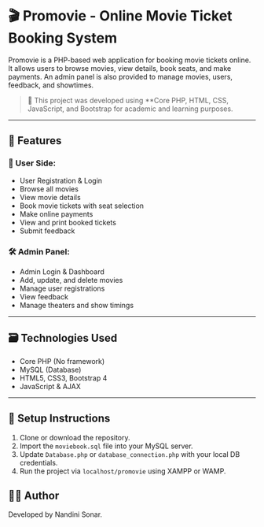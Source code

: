 # 🎬 Promovie - Online Movie Ticket Booking System

Promovie is a PHP-based web application for booking movie tickets online. It allows users to browse movies, view details, book seats, and make payments. An admin panel is also provided to manage movies, users, feedback, and showtimes.

> 🔧 This project was developed using **Core PHP, HTML, CSS, JavaScript, and Bootstrap for academic and learning purposes.

---

## 📌 Features

### 👤 User Side:
- User Registration & Login
- Browse all movies
- View movie details
- Book movie tickets with seat selection
- Make online payments
- View and print booked tickets
- Submit feedback

### 🛠️ Admin Panel:
- Admin Login & Dashboard
- Add, update, and delete movies
- Manage user registrations
- View feedback
- Manage theaters and show timings

---

## 🗃️ Technologies Used

- Core PHP (No framework)
- MySQL (Database)
- HTML5, CSS3, Bootstrap 4
- JavaScript & AJAX

---

## 🧪 Setup Instructions

1. Clone or download the repository.
2. Import the `moviebook.sql` file into your MySQL server.
3. Update `Database.php` or `database_connection.php` with your local DB credentials.
4. Run the project via `localhost/promovie` using XAMPP or WAMP.

## 🧑‍💻 Author

Developed by Nandini Sonar.  


